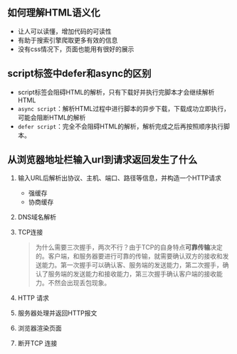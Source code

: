 ## 如何理解HTML语义化

- 让人可以读懂，增加代码的可读性
- 有助于搜索引擎爬取更多有效的信息
- 没有css情况下，页面也能用有很好的展示

## script标签中defer和async的区别

- script标签会阻碍HTML的解析，只有下载好并执行完脚本才会继续解析HTML
- `async script`：解析HTML过程中进行脚本的异步下载，下载成功立即执行，可能会阻断HTML的解析
- `defer script`：完全不会阻碍HTML的解析，解析完成之后再按照顺序执行脚本。

## 从浏览器地址栏输入url到请求返回发生了什么

1. 输入URL后解析出协议、主机、端口、路径等信息，并构造一个HTTP请求

   - 强缓存
   - 协商缓存

2. DNS域名解析

3. TCP连接

   >为什么需要三次握手，两次不行？由于TCP的自身特点**可靠传输**决定的。客户端，和服务器要进行可靠的传输，就需要确认双方的接收和发送能力。第一次握手可以确认客、服务端的发送能力，第二次握手，确认了服务端的发送能力和接收能力，第三次握手确认客户端的接收能力。不然会出现丢包现象。

4. HTTP 请求

5. 服务器处理并返回HTTP报文

6. 浏览器渲染页面

7. 断开TCP 连接



